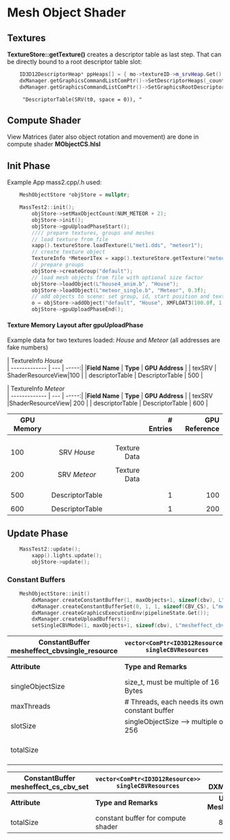 # Mesh Object Shader

## Textures

**TextureStore::getTexture()** creates a descriptor table as last step. That can be directly bound to a root descriptor table slot:

```C++
	ID3D12DescriptorHeap* ppHeaps[] = { mo->textureID->m_srvHeap.Get() };
	dxManager.getGraphicsCommandListComPtr()->SetDescriptorHeaps(_countof(ppHeaps), ppHeaps);
	dxManager.getGraphicsCommandListComPtr()->SetGraphicsRootDescriptorTable(1, mo->textureID->descriptorTable);
```
```
	 "DescriptorTable(SRV(t0, space = 0)), "
```

## Compute Shader

View Matrices (later also object rotation and movement) are done in compute shader **MObjectCS.hlsl**

## Init Phase

Example App mass2.cpp/.h used:

```C++
	MeshObjectStore *objStore = nullptr;
```


```C++
    MassTest2::init();
        objStore->setMaxObjectCount(NUM_METEOR + 2);
        objStore->init();
        objStore->gpuUploadPhaseStart();
        //// prepare textures, groups and meshes
        // load texture from file
        xapp().textureStore.loadTexture(L"met1.dds", "meteor1");
        // create texture object
        TextureInfo *Meteor1Tex = xapp().textureStore.getTexture("meteor1");
        // prepare groups
        objStore->createGroup("default");
        // load mesh objects from file with optional size factor
        objStore->loadObject(L"house4_anim.b", "House");
        objStore->loadObject(L"meteor_single.b", "Meteor", 0.3f);
        // add objects to scene: set group, id, start position and texture
        o = objStore->addObject("default", "House", XMFLOAT3(100.0f, 1.0f, 1.0f), Meteor1Tex);
        objStore->gpuUploadPhaseEnd();
```
#### Texture Memory Layout after gpuUploadPhase

Example data for two textures loaded: *House* and *Meteor*
(all addresses are fake numbers)


| TextureInfo *House*   
| ------------- | ---  | -----:|
|**Field Name** | **Type** | **GPU Address**  |
| texSRV      |  ShaderResourceView|100 |
| descriptorTable |  DescriptorTable   |    500 |

| TextureInfo *Meteor*  
| ------------- | ---  | -----:|
|**Field Name** | **Type** | **GPU Address**  |
| texSRV        |ShaderResourceView|  200 |
| descriptorTable     |  DescriptorTable  |    600 |


| GPU Memory   |               |       | # Entries|GPU Reference
| -------------|:-------------:| -----:| --------:|--:
||||
||||
||||
| 100      | SRV *House*      |   Texture Data |
||||
| 200      | SRV *Meteor*      |   Texture Data |
||||
||||
| 500      | DescriptorTable      ||  1|100
||||
| 600      | DescriptorTable      ||  1|200

## Update Phase

```C++
    MassTest2::update();
        xapp().lights.update();
        objStore->update();
```
### Constant Buffers

```C++
    MeshObjectStore::init()
        dxManager.createConstantBuffer(1, maxObjects+1, sizeof(cbv), L"mesheffect_cbvsingle_resource");
        dxManager.createConstantBufferSet(0, 1, 1, sizeof(CBV_CS), L"mesheffect_cs_cbv_set");
        dxManager.createGraphicsExecutionEnv(pipelineState.Get());
        dxManager.createUploadBuffers();
        setSingleCBVMode(1, maxObjects+1, sizeof(cbv), L"mesheffect_cbvsingle_resource", true);
```

| ConstantBuffer mesheffect_cbvsingle_resource|```vector<ComPtr<ID3D12Resource>> singleCBVResources```|  class DXManager
| ------------- | ---  | -----:|
|**Attribute** | **Type and Remarks** | **Usage in MeshObject**  |
| singleObjectSize        |size_t, must be multiple of 16 Bytes|  256 |
| maxThreads        |# Threads, each needs its own constant buffer|  1 |
| slotSize | singleObjectSize --> multiple of 256|256
|totalSize | | slotSize * (maxObjects + 1)

| ConstantBuffer mesheffect_cs_cbv_set|```vector<ComPtr<ID3D12Resource>> singleCBVResources```|  class DXManager
| ------------- | ---  | -----:|
|**Attribute** | **Type and Remarks** | **Usage in MeshObject**  |
|totalSize | constant buffer for compute shader |80 (256)

<!---

| Tables        | Are           | Cool  |
| ------------- |-------------:| -----:|
| col 3 is      | right-aligned | $1600 |
| col 2 is      | centered      |   $12 |
| zebra stripes | are neat      |    $1 |

Markdown | Less | Pretty
--- | --- | ---
*Still* | `renders` | **nicely**
1 | 2 | 3

-->
